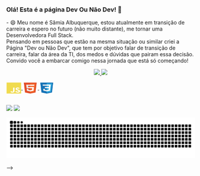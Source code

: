 ### Olá! Esta é a página Dev Ou Não Dev! 👋


 <p> - 😄  Meu nome é Sâmia Albuquerque, estou atualmente em transição de carreira e espero no futuro (não muito distante), me tornar uma Desenvolvedora Full Stack. <br>Pensando em pessoas que estão na mesma situação ou similar criei a Página "Dev ou Não Dev", que tem por objetivo falar de transição de carreira, falar da área da TI, dos medos e dúvidas que pairam essa decisão. <br>
Convido você a embarcar comigo nessa jornada que está só começando!
  
  </p>

<div align="center">
  <a href="https://github.com/devOuNaoDev">
  <img height="180em" src="https://github-readme-stats.vercel.app/api?username=devOuNaoDev&show_icons=true&theme=great-gatsby&include_all_commits=true&count_private=true"/>
  <img height="100em" src="https://github-readme-stats.vercel.app/api/top-langs/?username=devOuNaoDev&layout=compact&langs_count=7&theme=dracula"/>
</div>
  <div style="display: inline_block"><br>
  <img align="center" alt="Rafa-Js" height="30" width="40" src="https://raw.githubusercontent.com/devicons/devicon/master/icons/javascript/javascript-plain.svg">
  <img align="center" alt="Rafa-HTML" height="30" width="40" src="https://raw.githubusercontent.com/devicons/devicon/master/icons/html5/html5-original.svg">
  <img align="center" alt="Rafa-CSS" height="30" width="40" src="https://raw.githubusercontent.com/devicons/devicon/master/icons/css3/css3-original.svg">
</div>
  
  ##
 
<div> 
   <a href="https://www.instagram.com/devounaodev" target="_blank"><img src="https://img.shields.io/badge/-Instagram-%23E4405F?style=for-the-badge&logo=instagram&logoColor=white" target="_blank"></a>
   <a href = "mailto:devounaodev.01@gmail.com"><img src="https://img.shields.io/badge/-Gmail-%23333?style=for-the-badge&logo=gmail&logoColor=white" target="_blank"></a>
 
 
  ![Snake animation](https://github.com/devOuNaoDev/devOuNaoDev/blob/output/github-contribution-grid-snake.svg)
 
</div>

-->

